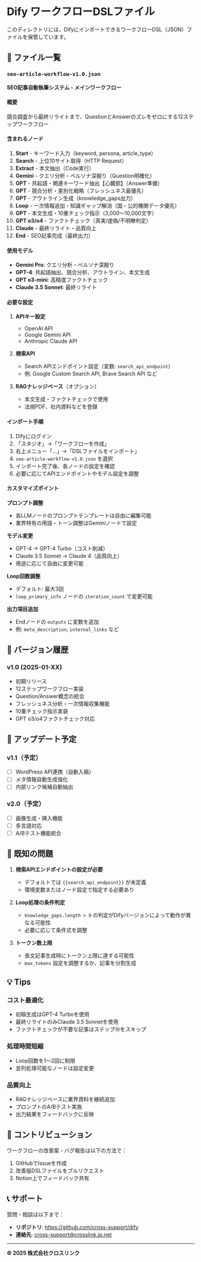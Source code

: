 # Dify ワークフローDSLファイル

このディレクトリには、DifyにインポートできるワークフローDSL（JSON）ファイルを保管しています。

## 📁 ファイル一覧

### `seo-article-workflow-v1.0.json`
**SEO記事自動執筆システム - メインワークフロー**

#### 概要
競合調査から最終リライトまで、QuestionとAnswerのズレをゼロにする12ステップワークフロー

#### 含まれるノード
1. **Start** - キーワード入力（keyword, persona, article_type）
2. **Search** - 上位10サイト取得（HTTP Request）
3. **Extract** - 本文抽出（Code実行）
4. **Gemini** - クエリ分析・ペルソナ深掘り（Question明確化）
5. **GPT** - 共起語・関連キーワード抽出【心臓部】（Answer準備）
6. **GPT** - 競合分析・差別化戦略（フレッシュネス最優先）
7. **GPT** - アウトライン生成（knowledge_gaps出力）
8. **Loop** - 一次情報追加・知識ギャップ解消（国・公的機関データ優先）
9. **GPT** - 本文生成・10重チェック指示（3,000〜10,000文字）
10. **GPT o3/o4** - ファクトチェック（真実/虚偽/不明瞭判定）
11. **Claude** - 最終リライト・品質向上
12. **End** - SEO記事完成（最終出力）

#### 使用モデル
- **Gemini Pro**: クエリ分析・ペルソナ深掘り
- **GPT-4**: 共起語抽出、競合分析、アウトライン、本文生成
- **GPT o3-mini**: 高精度ファクトチェック
- **Claude 3.5 Sonnet**: 最終リライト

#### 必要な設定
1. **APIキー設定**
   - OpenAI API
   - Google Gemini API
   - Anthropic Claude API

2. **検索API**
   - Search APIエンドポイント設定（変数: `search_api_endpoint`）
   - 例: Google Custom Search API, Brave Search API など

3. **RAGナレッジベース**（オプション）
   - 本文生成・ファクトチェックで使用
   - 法規PDF、社内資料などを登録

#### インポート手順

1. Difyにログイン
2. 「スタジオ」→「ワークフローを作成」
3. 右上メニュー「...」→「DSLファイルをインポート」
4. `seo-article-workflow-v1.0.json` を選択
5. インポート完了後、各ノードの設定を確認
6. 必要に応じてAPIエンドポイントやモデル設定を調整

#### カスタマイズポイント

**プロンプト調整**
- 各LLMノードのプロンプトテンプレートは自由に編集可能
- 業界特有の用語・トーン調整はGeminiノードで設定

**モデル変更**
- GPT-4 → GPT-4 Turbo（コスト削減）
- Claude 3.5 Sonnet → Claude 4（品質向上）
- 用途に応じて自由に変更可能

**Loop回数調整**
- デフォルト: 最大3回
- `loop_primary_info` ノードの `iteration_count` で変更可能

**出力項目追加**
- Endノードの `outputs` に変数を追加
- 例: `meta_description`, `internal_links` など

## 📝 バージョン履歴

### v1.0 (2025-01-XX)
- 初期リリース
- 12ステップワークフロー実装
- Question/Answer概念の統合
- フレッシュネス分析・一次情報収集機能
- 10重チェック指示実装
- GPT o3/o4ファクトチェック対応

## 🔄 アップデート予定

### v1.1（予定）
- [ ] WordPress API連携（自動入稿）
- [ ] メタ情報自動生成強化
- [ ] 内部リンク候補自動抽出

### v2.0（予定）
- [ ] 画像生成・挿入機能
- [ ] 多言語対応
- [ ] A/Bテスト機能統合

## 🐛 既知の問題

1. **検索APIエンドポイントの設定が必要**
   - デフォルトでは `{{search_api_endpoint}}` が未定義
   - 環境変数またはノード設定で指定する必要あり

2. **Loop処理の条件判定**
   - `knowledge_gaps.length > 0` の判定がDifyバージョンによって動作が異なる可能性
   - 必要に応じて条件式を調整

3. **トークン数上限**
   - 長文記事生成時にトークン上限に達する可能性
   - `max_tokens` 設定を調整するか、記事を分割生成

## 💡 Tips

### コスト最適化
- 初稿生成はGPT-4 Turboを使用
- 最終リライトのみClaude 3.5 Sonnetを使用
- ファクトチェックが不要な記事はステップ⑩をスキップ

### 処理時間短縮
- Loop回数を1〜2回に制限
- 並列処理可能なノードは設定変更

### 品質向上
- RAGナレッジベースに業界資料を継続追加
- プロンプトのA/Bテスト実施
- 出力結果をフィードバックに反映

## 🤝 コントリビューション

ワークフローの改善案・バグ報告は以下の方法で：

1. GitHubでIssueを作成
2. 改善版DSLファイルをプルリクエスト
3. Notion上でフィードバック共有

## 📞 サポート

質問・相談は以下まで：
- **リポジトリ**: https://github.com/cross-support/dify
- **連絡先**: cross-support@crosslink.jp.net

---

**© 2025 株式会社クロスリンク**
